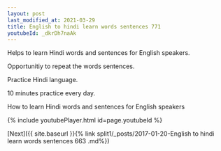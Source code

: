 ```yaml
---
layout: post
last_modified_at: 2021-03-29
title: English to hindi learn words sentences 771 
youtubeId: _dkrDh7naAk
---
```

 
 
Helps to learn Hindi words and sentences for English speakers.

Opportunitiy to repeat the words sentences. 

Practice Hindi language. 
 
10 minutes practice every day. 
 
How to learn Hindi words and sentences for English speakers 
 
{% include youtubePlayer.html id=page.youtubeId %}
 
 
[Next]({{ site.baseurl }}{% link  split1/_posts/2017-01-20-English to hindi learn words sentences 663 .md%})
 
